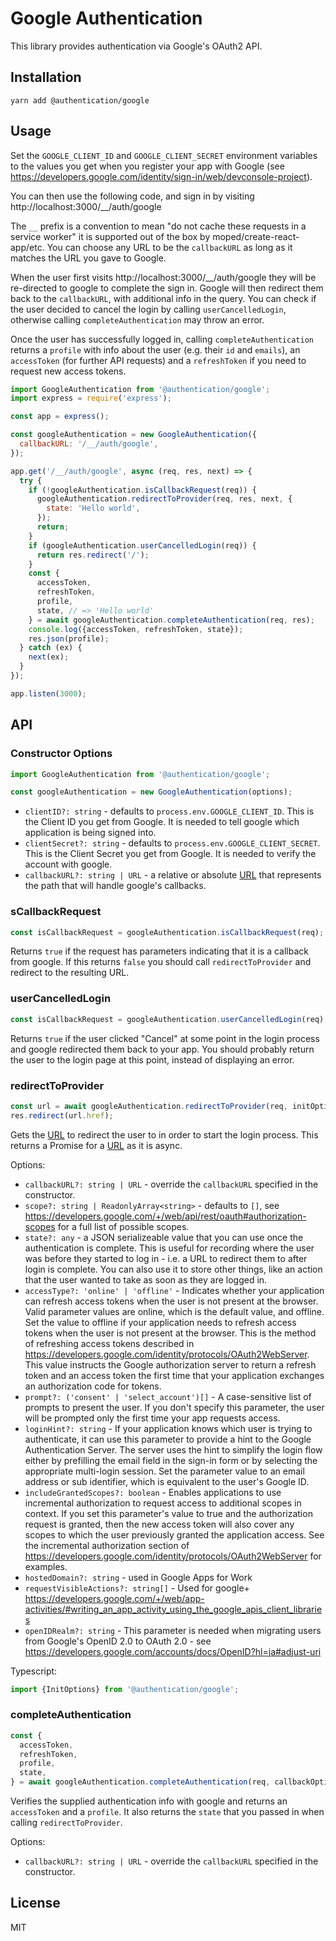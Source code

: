 # Google Authentication

This library provides authentication via Google's OAuth2 API.

## Installation

```
yarn add @authentication/google
```

## Usage

Set the `GOOGLE_CLIENT_ID` and `GOOGLE_CLIENT_SECRET` environment variables to
the values you get when you register your app with Google (see
https://developers.google.com/identity/sign-in/web/devconsole-project).

You can then use the following code, and sign in by visiting
http://localhost:3000/__/auth/google

The `__` prefix is a convention to mean "do not cache these requests in a
service worker" it is supported out of the box by moped/create-react-app/etc.
You can choose any URL to be the `callbackURL` as long as it matches the URL you
gave to Google.

When the user first visits http://localhost:3000/__/auth/google they will be
re-directed to google to complete the sign in. Google will then redirect them
back to the `callbackURL`, with additional info in the query. You can check if
the user decided to cancel the login by calling `userCancelledLogin`, otherwise
calling `completeAuthentication` may throw an error.

Once the user has successfully logged in, calling `completeAuthentication`
returns a `profile` with info about the user (e.g. their `id` and `emails`), an
`accessToken` (for further API requests) and a `refreshToken` if you need to
request new access tokens.

```js
import GoogleAuthentication from '@authentication/google';
import express = require('express');

const app = express();

const googleAuthentication = new GoogleAuthentication({
  callbackURL: '/__/auth/google',
});

app.get('/__/auth/google', async (req, res, next) => {
  try {
    if (!googleAuthentication.isCallbackRequest(req)) {
      googleAuthentication.redirectToProvider(req, res, next, {
        state: 'Hello world',
      });
      return;
    }
    if (googleAuthentication.userCancelledLogin(req)) {
      return res.redirect('/');
    }
    const {
      accessToken,
      refreshToken,
      profile,
      state, // => 'Hello world'
    } = await googleAuthentication.completeAuthentication(req, res);
    console.log({accessToken, refreshToken, state});
    res.json(profile);
  } catch (ex) {
    next(ex);
  }
});

app.listen(3000);
```

## API

### Constructor Options

```js
import GoogleAuthentication from '@authentication/google';

const googleAuthentication = new GoogleAuthentication(options);
```

* `clientID?: string` - defaults to `process.env.GOOGLE_CLIENT_ID`. This is the
  Client ID you get from Google. It is needed to tell google which application
  is being signed into.
* `clientSecret?: string` - defaults to `process.env.GOOGLE_CLIENT_SECRET`. This
  is the Client Secret you get from Google. It is needed to verify the account
  with google.
* `callbackURL?: string | URL` - a relative or absolute
  [URL](https://nodejs.org/api/url.html#url_class_url) that represents the path
  that will handle google's callbacks.

### sCallbackRequest

```js
const isCallbackRequest = googleAuthentication.isCallbackRequest(req);
```

Returns `true` if the request has parameters indicating that it is a callback
from google. If this returns `false` you should call `redirectToProvider` and
redirect to the resulting URL.

### userCancelledLogin

```js
const isCallbackRequest = googleAuthentication.userCancelledLogin(req);
```

Returns `true` if the user clicked "Cancel" at some point in the login process
and google redirected them back to your app. You should probably return the user
to the login page at this point, instead of displaying an error.

### redirectToProvider

```js
const url = await googleAuthentication.redirectToProvider(req, initOptions);
res.redirect(url.href);
```

Gets the [URL](https://nodejs.org/api/url.html#url_class_url) to redirect the
user to in order to start the login process. This returns a Promise for a
[URL](https://nodejs.org/api/url.html#url_class_url) as it is async.

Options:

* `callbackURL?: string | URL` - override the `callbackURL` specified in the
  constructor.
* `scope?: string | ReadonlyArray<string>` - defaults to `[]`, see
  https://developers.google.com/+/web/api/rest/oauth#authorization-scopes for a
  full list of possible scopes.
* `state?: any` - a JSON serializeable value that you can use once the
  authentication is complete. This is useful for recording where the user was
  before they started to log in - i.e. a URL to redirect them to after login is
  complete. You can also use it to store other things, like an action that the
  user wanted to take as soon as they are logged in.
* `accessType?: 'online' | 'offline'` - Indicates whether your application can
  refresh access tokens when the user is not present at the browser. Valid
  parameter values are online, which is the default value, and offline. Set the
  value to offline if your application needs to refresh access tokens when the
  user is not present at the browser. This is the method of refreshing access
  tokens described in
  https://developers.google.com/identity/protocols/OAuth2WebServer. This value
  instructs the Google authorization server to return a refresh token and an
  access token the first time that your application exchanges an authorization
  code for tokens.
* `prompt?: ('consent' | 'select_account')[]` - A case-sensitive list of prompts
  to present the user. If you don't specify this parameter, the user will be
  prompted only the first time your app requests access.
* `loginHint?: string` - If your application knows which user is trying to
  authenticate, it can use this parameter to provide a hint to the Google
  Authentication Server. The server uses the hint to simplify the login flow
  either by prefilling the email field in the sign-in form or by selecting the
  appropriate multi-login session. Set the parameter value to an email address
  or sub identifier, which is equivalent to the user's Google ID.
* `includeGrantedScopes?: boolean` - Enables applications to use incremental
  authorization to request access to additional scopes in context. If you set
  this parameter's value to true and the authorization request is granted, then
  the new access token will also cover any scopes to which the user previously
  granted the application access. See the incremental authorization section of
  https://developers.google.com/identity/protocols/OAuth2WebServer for examples.
* `hostedDomain?: string` - used in Google Apps for Work
* `requestVisibleActions?: string[]` - Used for google+
  https://developers.google.com/+/web/app-activities/#writing_an_app_activity_using_the_google_apis_client_libraries
* `openIDRealm?: string` - This parameter is needed when migrating users from
  Google's OpenID 2.0 to OAuth 2.0 - see
  https://developers.google.com/accounts/docs/OpenID?hl=ja#adjust-uri

Typescript:

```js
import {InitOptions} from '@authentication/google';
```

### completeAuthentication

```js
const {
  accessToken,
  refreshToken,
  profile,
  state,
} = await googleAuthentication.completeAuthentication(req, callbackOptions);
```

Verifies the supplied authentication info with google and returns an
`accessToken` and a `profile`. It also returns the `state` that you passed in
when calling `redirectToProvider`.

Options:

* `callbackURL?: string | URL` - override the `callbackURL` specified in the
  constructor.

## License

MIT
